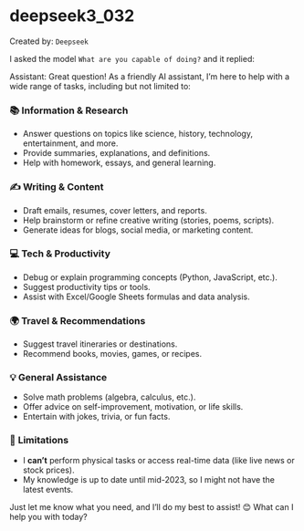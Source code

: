 # deepseek3_032

Created by: `Deepseek`

I asked the model `What are you capable of doing?` and it replied:

Assistant: Great question! As a friendly AI assistant, I’m here to help with a wide range of tasks, including but not limited to:  

### 📚 **Information & Research**
- Answer questions on topics like science, history, technology, entertainment, and more.
- Provide summaries, explanations, and definitions.
- Help with homework, essays, and general learning.

### ✍️ **Writing & Content**
- Draft emails, resumes, cover letters, and reports.
- Help brainstorm or refine creative writing (stories, poems, scripts).
- Generate ideas for blogs, social media, or marketing content.

### 💻 **Tech & Productivity**
- Debug or explain programming concepts (Python, JavaScript, etc.).
- Suggest productivity tips or tools.
- Assist with Excel/Google Sheets formulas and data analysis.

### 🌍 **Travel & Recommendations**
- Suggest travel itineraries or destinations.
- Recommend books, movies, games, or recipes.

### 💡 **General Assistance**
- Solve math problems (algebra, calculus, etc.).
- Offer advice on self-improvement, motivation, or life skills.
- Entertain with jokes, trivia, or fun facts.

### 🚫 **Limitations**
- I **can’t** perform physical tasks or access real-time data (like live news or stock prices).
- My knowledge is up to date until mid-2023, so I might not have the latest events.

Just let me know what you need, and I’ll do my best to assist! 😊 What can I help you with today?